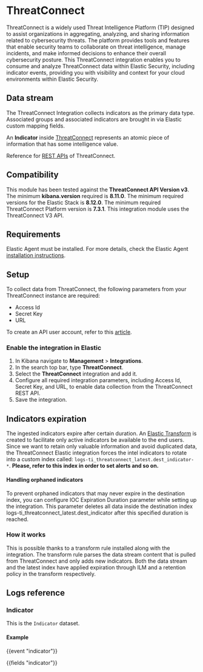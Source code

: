 # ThreatConnect

ThreatConnect is a widely used Threat Intelligence Platform (TIP) designed to assist organizations in aggregating, analyzing, and sharing information related to cybersecurity threats. The platform provides tools and features that enable security teams to collaborate on threat intelligence, manage incidents, and make informed decisions to enhance their overall cybersecurity posture. This ThreatConnect integration enables you to consume and analyze ThreatConnect data within Elastic Security, including indicator events, providing you with visibility and context for your cloud environments within Elastic Security.

## Data stream

The ThreatConnect Integration collects indicators as the primary data type. Associated groups and associated indicators are brought in via Elastic custom mapping fields.

An **Indicator** inside [ThreatConnect](https://docs.threatconnect.com/en/latest/rest_api/v3/indicators/indicators.html) represents an atomic piece of information that has some intelligence value.

Reference for [REST APIs](https://docs.threatconnect.com/en/latest/rest_api/rest_api.html#getting-started) of ThreatConnect.

## Compatibility

This module has been tested against the **ThreatConnect API Version v3**.
The minimum **kibana.version** required is **8.11.0**.
The minimum required versions for the Elastic Stack is **8.12.0**.
The minimum required ThreatConnect Platform version is **7.3.1**.
This integration module uses the ThreatConnect V3 API.

## Requirements

Elastic Agent must be installed. For more details, check the Elastic Agent [installation instructions](docs-content://reference/fleet/install-elastic-agents.md).

## Setup

To collect data from ThreatConnect, the following parameters from your ThreatConnect instance are required:

- Access Id
- Secret Key
- URL

To create an API user account, refer to this [article](https://knowledge.threatconnect.com/docs/creating-user-accounts).

### Enable the integration in Elastic

1. In Kibana navigate to **Management** > **Integrations**.
2. In the search top bar, type **ThreatConnect**.
3. Select the **ThreatConnect** integration and add it.
4. Configure all required integration parameters, including Access Id, Secret Key, and URL, to enable data collection from the ThreatConnect REST API.
5. Save the integration.

## Indicators expiration

The ingested indicators expire after certain duration. An [Elastic Transform](https://www.elastic.co/guide/en/elasticsearch/reference/current/transforms.html) is created to facilitate only active indicators be available to the end users. Since we want to retain only valuable information and avoid duplicated data, the ThreatConnect Elastic integration forces the intel indicators to rotate into a custom index called: `logs-ti_threatconnect_latest.dest_indicator-*`.
**Please, refer to this index in order to set alerts and so on.**

#### Handling orphaned indicators

To prevent orphaned indicators that may never expire in the destination index, you can configure IOC Expiration Duration parameter while setting up the integration. This parameter deletes all data inside the destination index logs-ti_threatconnect_latest.dest_indicator after this specified duration is reached.

### How it works

This is possible thanks to a transform rule installed along with the integration. The transform rule parses the data stream content that is pulled from ThreatConnect and only adds new indicators.
Both the data stream and the latest index have applied expiration through ILM and a retention policy in the transform respectively.

## Logs reference

### Indicator

This is the `Indicator` dataset.

#### Example

{{event "indicator"}}

{{fields "indicator"}}
